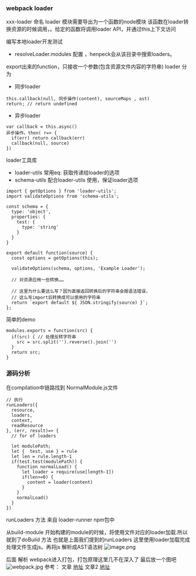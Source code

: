 ### webpack loader


xxx-loader 命名
loader 模块需要导出为一个函数的node模块
该函数在loader转换资源的时候调用，。给定的函数将调用loader API，并通过this上下文访问

编写本地loader开发测试
* resolveLoader.modules 配置 ，henpeck会从该目录中搜索loaders。

export出来的function，只接收一个参数(包含资源文件内容的字符串)
loader 分为
* 同步loader
```
this.callback(null, 同步操作(content), sourceMaps , ast)
return; // return undefined
```
* 异步loader  
```
var callback = this.async()
异步操作。then( r=> {
  if(err) return callback(err)
  callback(null, source)
})
```


loader工具库
* loader-utils  常用eq: 获取传递给loader的选项 
* schema-utils  配合loader-utils 使用，保证loader选项

```
import { getOptions } from 'loader-utils';
import validateOptions from 'schema-utils';

const schema = {
  type: 'object',
  properties: {
    test: {
      type: 'string'
    }
  }
}

export default function(source) {
  const options = getOptions(this);

  validateOptions(schema, options, 'Example Loader');

  // 对资源应用一些转换……

  // 这里为什么要这么写？因为直接返回转换后的字符串会报语法错误，
  // 这么写import后转换成可以使用的字符串
  return `export default ${ JSON.stringify(source) }`;
};
```

简单的demo 
```
modules.exports = function(src) {
  if(src) { // 处理反转字符串
    src = src.split('').reverse().join('')
  }
  return src;
}
```

### 源码分析

在compilation中链路找到 NormalModule.js文件

```
// 执行
runLoaders({
  resource,
  loaders,
  context,
  readResource
}, (err, result)=> {
  // for of loaders 

  let modulePath;
  let {  test, use } = rule 
  let len = rule.length-1
  if(test.test(modulePath)) {
    function normalLoad() {
      let loader = require(use[length-1])
      if(len>=0) {
        content = loader(content)
      }
    }
    normalLoad()
  }
})
```

runLoaders 方法 来自 loader-runner npm包中

从build-module 开始构建的module的时候，将使用文件对应的loader加载.所以就到了doBuild 方法 也就是上面我们提到的runLoaders 
这里使用loader加载完成处理文件生成js。再将js 解析成AST语法树
![image.png](http://106.52.111.158:3000/img/image.png)

后面 解析 webpack进入打包，打包原理这里几不在深入了
最后放一个图吧
![webpack.jpg](http://106.52.111.158:3000/img/webpack.jpg)
参考： 
文章 [地址](https://segmentfault.com/a/1190000008060440)
文章2 [地址](https://lihuanghe.github.io/2016/05/30/webpack-source-analyse.html)




